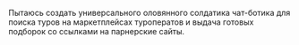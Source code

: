 Пытаюсь создать универсального оловянного солдатика чат-ботика для поиска туров на маркетплейсах туроператов и выдача готовых подборок со ссылками на парнерские сайты.
